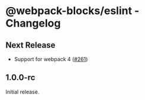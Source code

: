 # @webpack-blocks/eslint - Changelog

## Next Release

- Support for webpack 4 ([#261](https://github.com/andywer/webpack-blocks/pull/261))

## 1.0.0-rc

Initial release.
